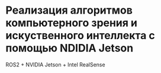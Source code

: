 # Реализация алгоритмов компьютерного зрения и искуственного интеллекта с помощью NDIDIA Jetson
ROS2 + NVIDIA Jetson + Intel RealSense
